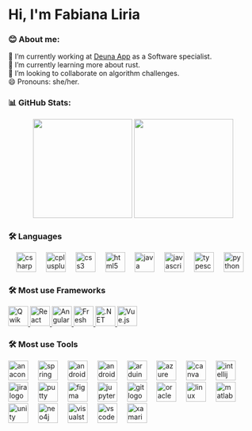 <h1>Hi, I'm Fabiana Liria</h1>
<h3 align="left">😊 About me:</h3>
<div align="left">
    <il>🔭 I’m currently working at 
      <a href="https://deuna.app/">Deuna App</a> as a Software specialist.
    </il></br>
    <il>🌱 I’m currently learning more about rust.</il></br>
    <il>👯 I’m looking to collaborate on algorithm challenges.</il></br>
    <il>😄 Pronouns: she/her.</il>
    </div>
</div>

<h3 align="left">📊 GitHub Stats:</h3>
<div align="center">
  <img src="http://github-profile-summary-cards.vercel.app/api/cards/stats?username=fabiliria280802&theme=2077" height="200em" />
  <img src="http://github-profile-summary-cards.vercel.app/api/cards/most-commit-language?username=fabiliria280802&theme=2077" height="200em" />
</div>

<h3 align="left">🛠 Languages</h3>
<div align="left">
  <img width="12" />
  <a href="https://docs.microsoft.com/en-us/dotnet/csharp/"><img src="https://cdn.jsdelivr.net/gh/devicons/devicon/icons/csharp/csharp-original.svg" height="40" alt="csharp logo" /></a>
  <img width="12" />
  <a href="https://isocpp.org/"><img src="https://cdn.jsdelivr.net/gh/devicons/devicon/icons/cplusplus/cplusplus-original.svg" height="40" alt="cplusplus logo" /></a>
  <img width="12" />
  <a href="https://www.w3.org/Style/CSS/"><img src="https://cdn.jsdelivr.net/gh/devicons/devicon/icons/css3/css3-original.svg" height="40" alt="css3 logo" /></a>
  <img width="12" />
  <a href="https://developer.mozilla.org/en-US/docs/Web/Guide/HTML/HTML5"><img src="https://cdn.jsdelivr.net/gh/devicons/devicon/icons/html5/html5-original.svg" height="40" alt="html5 logo" /></a>
  <img width="12" />
  <a href="https://www.java.com/"><img src="https://cdn.jsdelivr.net/gh/devicons/devicon/icons/java/java-original.svg" height="40" alt="java logo" /></a>
  <img width="12" />
  <a href="https://developer.mozilla.org/en-US/docs/Web/JavaScript"><img src="https://cdn.jsdelivr.net/gh/devicons/devicon/icons/javascript/javascript-original.svg" height="40" alt="javascript logo" /></a>
    <img width="12" />
  <a href="https://www.typescriptlang.org"><img src="https://cdn.jsdelivr.net/gh/devicons/devicon/icons/typescript/typescript-original.svg" height="40" alt="typescript logo" /></a>
  <img width="12" />
  <a href="https://www.python.org/"><img src="https://cdn.jsdelivr.net/gh/devicons/devicon/icons/python/python-original.svg" height="40" alt="python logo" /></a>
  </div>

<h3 align="left">🛠 Most use Frameworks</h3>
<p align="left">
  <a href="https://qwik.builder.io/" target="_blank">
    <img src="https://qwik.builder.io/logos/qwik-logo.svg" alt="Qwik" width="40" height="40"/>
  </a>
  <a href="https://reactjs.org/" target="_blank">
    <img src="https://upload.wikimedia.org/wikipedia/commons/a/a7/React-icon.svg" alt="React" width="40" height="40"/>
  </a>
  <a href="https://angular.io/" target="_blank">
    <img src="https://angular.io/assets/images/logos/angular/angular.svg" alt="Angular" width="40" height="40"/>
  </a>
  <a href="https://fresh.deno.dev/" target="_blank">
    <img src="https://fresh.deno.dev/logo.svg" alt="Fresh" width="40" height="40"/>
  </a>
  <a href="https://dotnet.microsoft.com/" target="_blank">
    <img src="https://upload.wikimedia.org/wikipedia/commons/e/ee/.NET_Core_Logo.svg" alt=".NET" width="40" height="40"/>
  </a>
<a href="https://vuejs.org/" target="_blank">
    <img src="https://upload.wikimedia.org/wikipedia/commons/9/95/Vue.js_Logo_2.svg" alt="Vue.js" width="40" height="40"/>
  </a>
</p>


<h3 align="left">🛠 Most use Tools</h3>
<div align="left">
  <a href="https://www.anaconda.com/"><img src="https://cdn.jsdelivr.net/gh/devicons/devicon/icons/anaconda/anaconda-original.svg" height="40" alt="anaconda logo" /></a>
  <img width="12" />
  <a href="https://spring.io/"><img src="https://cdn.jsdelivr.net/gh/devicons/devicon/icons/spring/spring-original.svg" height="40" alt="spring logo" /></a>
  <img width="12" />
  <a href="https://www.android.com/"><img src="https://cdn.jsdelivr.net/gh/devicons/devicon/icons/android/android-original.svg" height="40" alt="android logo" /></a>
  <img width="12" />
  <a href="https://developer.android.com/studio"><img src="https://cdn.jsdelivr.net/gh/devicons/devicon/icons/androidstudio/androidstudio-original.svg" height="40" alt="androidstudio logo" /></a>
  <img width="12" />
  <a href="https://www.arduino.cc/"><img src="https://cdn.jsdelivr.net/gh/devicons/devicon/icons/arduino/arduino-original.svg" height="40" alt="arduino logo" /></a>
  <img width="12" />
  <a href="https://azure.microsoft.com/"><img src="https://cdn.jsdelivr.net/gh/devicons/devicon/icons/azure/azure-original.svg" height="40" alt="azure logo" /></a>
  <img width="12" />
  <a href="https://www.canva.com/"><img src="https://cdn.jsdelivr.net/gh/devicons/devicon/icons/canva/canva-original.svg" height="40" alt="canva logo" /></a>
  <img width="12" />
  <a href="https://www.jetbrains.com/idea/"><img src="https://cdn.jsdelivr.net/gh/devicons/devicon/icons/intellij/intellij-original.svg" height="40" alt="intellij logo" /></a>
  <img width="12" />
  <a href="https://www.atlassian.com/software/jira"><img src="https://cdn.jsdelivr.net/gh/devicons/devicon/icons/jira/jira-original.svg" height="40" alt="jira logo" /></a>
  <img width="12" />
  <a href="https://www.putty.org/"><img src="https://cdn.jsdelivr.net/gh/devicons/devicon/icons/putty/putty-original.svg" height="40" alt="putty logo" /></a>
  <img width="12" />
  <a href="https://www.figma.com/"><img src="https://cdn.jsdelivr.net/gh/devicons/devicon/icons/figma/figma-original.svg" height="40" alt="figma logo" /></a>
  <img width="12" />
  <a href="https://jupyter.org/"><img src="https://cdn.jsdelivr.net/gh/devicons/devicon/icons/jupyter/jupyter-original.svg" height="40" alt="jupyter logo" /></a>
  <img width="12" />
  <a href="https://git-scm.com/"><img src="https://cdn.jsdelivr.net/gh/devicons/devicon/icons/git/git-original.svg" height="40" alt="git logo" /></a>
  <img width="12" />
  <a href="https://www.oracle.com/"><img src="https://cdn.jsdelivr.net/gh/devicons/devicon/icons/oracle/oracle-original.svg" height="40" alt="oracle logo" /></a>
  <img width="12" />
  <a href="https://www.kernel.org/"><img src="https://cdn.jsdelivr.net/gh/devicons/devicon/icons/linux/linux-original.svg" height="40" alt="linux logo" /></a>
  <img width="12" />
  <a href="https://www.mathworks.com/products/matlab.html"><img src="https://cdn.jsdelivr.net/gh/devicons/devicon/icons/matlab/matlab-original.svg" height="40" alt="matlab logo" /></a>
  <img width="12" />
  <a href="https://unity.com/"><img src="https://cdn.jsdelivr.net/gh/devicons/devicon/icons/unity/unity-original.svg" height="40" alt="unity logo" /></a>
  <img width="12" />
  <a href="https://neo4j.com/"><img src="https://cdn.jsdelivr.net/gh/devicons/devicon/icons/neo4j/neo4j-original.svg" height="40" alt="neo4j logo" /></a>
  <img width="12" />
  <a href="https://visualstudio.microsoft.com/"><img src="https://cdn.jsdelivr.net/gh/devicons/devicon/icons/visualstudio/visualstudio-plain.svg" height="40" alt="visualstudio logo" /></a>
  <img width="12" />
  <a href="https://code.visualstudio.com/"><img src="https://cdn.jsdelivr.net/gh/devicons/devicon/icons/vscode/vscode-original.svg" height="40" alt="vscode logo" /></a>
  <img width="12" />
  <a href="https://dotnet.microsoft.com/apps/xamarin"><img src="https://cdn.jsdelivr.net/gh/devicons/devicon/icons/xamarin/xamarin-original.svg" height="40" alt="xamarin logo" /></a>
</div>
